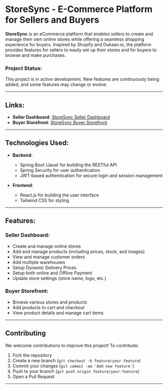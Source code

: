 # StoreSync - E-Commerce Platform for Sellers and Buyers

**StoreSync** is an eCommerce platform that enables sellers to create and manage their own online stores while offering a seamless shopping experience for buyers. Inspired by Shopify and Dukaan.io, the platform provides features for sellers to easily set up their stores and for buyers to browse and make purchases.

### Project Status:
This project is in active development. New features are continuously being added, and some features may change or evolve.

---

## Links:
- **Seller Dashboard**: [StoreSync Seller Dashboard](https://storesync.vercel.app/)
- **Buyer Storefront**: [StoreSync Buyer Storefront](https://buysync.vercel.app/{storeName})

---

## Technologies Used:
- **Backend**: 
  - Spring Boot (Java) for building the RESTful API
  - Spring Security for user authentication
  - JWT-based authentication for secure login and session management
  

- **Frontend**: 
  - React.js for building the user interface
  - Tailwind CSS for styling

---

## Features:
### Seller Dashboard:
- Create and manage online stores
- Add and manage products (including prices, stock, and images)
- View and manage customer orders
- Add multiple warehouses
- Setup Dynamic Delivery Prices
- Setup both online and Offline Payment
- Update store settings (store name, logo, etc.)

### Buyer Storefront:
- Browse various stores and products
- Add products to cart and checkout
- View product details and manage cart items

---

## Contributing
We welcome contributions to improve this project! To contribute:
1. Fork the repository
2. Create a new branch (`git checkout -b feature/your-feature`)
3. Commit your changes (`git commit -am 'Add new feature'`)
4. Push to your branch (`git push origin feature/your-feature`)
5. Open a Pull Request

---
